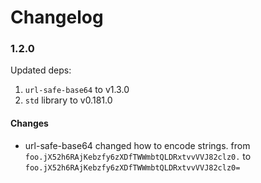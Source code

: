 # Changelog

### 1.2.0

Updated deps:
1. `url-safe-base64` to v1.3.0
2. `std` library to v0.181.0


#### Changes

* url-safe-base64 changed how to encode strings.
from `foo.jX52h6RAjKebzfy6zXDfTWWmbtQLDRxtvvVVJ82clz0.`
to `foo.jX52h6RAjKebzfy6zXDfTWWmbtQLDRxtvvVVJ82clz0=`
